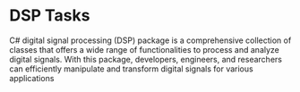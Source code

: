 # DSP Tasks
C# digital signal processing (DSP) package is a comprehensive collection of classes that offers a wide range of functionalities to process and analyze digital signals. With this package, developers, engineers, and researchers can efficiently manipulate and transform digital signals for various applications
